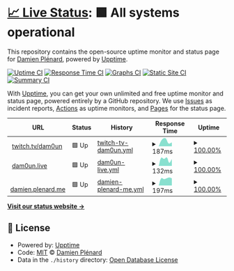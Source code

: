 # [📈 Live Status](https://uptime.damoun.cloud): <!--live status--> **🟩 All systems operational**

This repository contains the open-source uptime monitor and status page for [Damien Plénard](damien.plenard.me), powered by [Upptime](https://github.com/upptime/upptime).

[![Uptime CI](https://github.com/damoun/uptime/workflows/Uptime%20CI/badge.svg)](https://github.com/damoun/uptime/actions?query=workflow%3A%22Uptime+CI%22)
[![Response Time CI](https://github.com/damoun/uptime/workflows/Response%20Time%20CI/badge.svg)](https://github.com/damoun/uptime/actions?query=workflow%3A%22Response+Time+CI%22)
[![Graphs CI](https://github.com/damoun/uptime/workflows/Graphs%20CI/badge.svg)](https://github.com/damoun/uptime/actions?query=workflow%3A%22Graphs+CI%22)
[![Static Site CI](https://github.com/damoun/uptime/workflows/Static%20Site%20CI/badge.svg)](https://github.com/damoun/uptime/actions?query=workflow%3A%22Static+Site+CI%22)
[![Summary CI](https://github.com/damoun/uptime/workflows/Summary%20CI/badge.svg)](https://github.com/damoun/uptime/actions?query=workflow%3A%22Summary+CI%22)

With [Upptime](https://upptime.js.org), you can get your own unlimited and free uptime monitor and status page, powered entirely by a GitHub repository. We use [Issues](https://github.com/damoun/uptime/issues) as incident reports, [Actions](https://github.com/damoun/uptime/actions) as uptime monitors, and [Pages](https://uptime.damoun.cloud) for the status page.

<!--start: status pages-->
<!-- This summary is generated by Upptime (https://github.com/upptime/upptime) -->
<!-- Do not edit this manually, your changes will be overwritten -->
<!-- prettier-ignore -->
| URL | Status | History | Response Time | Uptime |
| --- | ------ | ------- | ------------- | ------ |
| <img alt="" src="https://www.twitch.tv/favicon.ico" height="13"> [twitch.tv/dam0un](https://www.twitch.tv/dam0un) | 🟩 Up | [twitch-tv-dam0un.yml](https://github.com/damoun/uptime/commits/HEAD/history/twitch-tv-dam0un.yml) | <details><summary><img alt="Response time graph" src="./graphs/twitch-tv-dam0un/response-time-week.png" height="20"> 187ms</summary><br><a href="https://uptime.damoun.cloud/history/twitch-tv-dam0un"><img alt="Response time 187" src="https://img.shields.io/endpoint?url=https%3A%2F%2Fraw.githubusercontent.com%2Fdamoun%2Fuptime%2FHEAD%2Fapi%2Ftwitch-tv-dam0un%2Fresponse-time.json"></a><br><a href="https://uptime.damoun.cloud/history/twitch-tv-dam0un"><img alt="24-hour response time 187" src="https://img.shields.io/endpoint?url=https%3A%2F%2Fraw.githubusercontent.com%2Fdamoun%2Fuptime%2FHEAD%2Fapi%2Ftwitch-tv-dam0un%2Fresponse-time-day.json"></a><br><a href="https://uptime.damoun.cloud/history/twitch-tv-dam0un"><img alt="7-day response time 187" src="https://img.shields.io/endpoint?url=https%3A%2F%2Fraw.githubusercontent.com%2Fdamoun%2Fuptime%2FHEAD%2Fapi%2Ftwitch-tv-dam0un%2Fresponse-time-week.json"></a><br><a href="https://uptime.damoun.cloud/history/twitch-tv-dam0un"><img alt="30-day response time 187" src="https://img.shields.io/endpoint?url=https%3A%2F%2Fraw.githubusercontent.com%2Fdamoun%2Fuptime%2FHEAD%2Fapi%2Ftwitch-tv-dam0un%2Fresponse-time-month.json"></a><br><a href="https://uptime.damoun.cloud/history/twitch-tv-dam0un"><img alt="1-year response time 187" src="https://img.shields.io/endpoint?url=https%3A%2F%2Fraw.githubusercontent.com%2Fdamoun%2Fuptime%2FHEAD%2Fapi%2Ftwitch-tv-dam0un%2Fresponse-time-year.json"></a></details> | <details><summary><a href="https://uptime.damoun.cloud/history/twitch-tv-dam0un">100.00%</a></summary><a href="https://uptime.damoun.cloud/history/twitch-tv-dam0un"><img alt="All-time uptime 100.00%" src="https://img.shields.io/endpoint?url=https%3A%2F%2Fraw.githubusercontent.com%2Fdamoun%2Fuptime%2FHEAD%2Fapi%2Ftwitch-tv-dam0un%2Fuptime.json"></a><br><a href="https://uptime.damoun.cloud/history/twitch-tv-dam0un"><img alt="24-hour uptime 100.00%" src="https://img.shields.io/endpoint?url=https%3A%2F%2Fraw.githubusercontent.com%2Fdamoun%2Fuptime%2FHEAD%2Fapi%2Ftwitch-tv-dam0un%2Fuptime-day.json"></a><br><a href="https://uptime.damoun.cloud/history/twitch-tv-dam0un"><img alt="7-day uptime 100.00%" src="https://img.shields.io/endpoint?url=https%3A%2F%2Fraw.githubusercontent.com%2Fdamoun%2Fuptime%2FHEAD%2Fapi%2Ftwitch-tv-dam0un%2Fuptime-week.json"></a><br><a href="https://uptime.damoun.cloud/history/twitch-tv-dam0un"><img alt="30-day uptime 100.00%" src="https://img.shields.io/endpoint?url=https%3A%2F%2Fraw.githubusercontent.com%2Fdamoun%2Fuptime%2FHEAD%2Fapi%2Ftwitch-tv-dam0un%2Fuptime-month.json"></a><br><a href="https://uptime.damoun.cloud/history/twitch-tv-dam0un"><img alt="1-year uptime 100.00%" src="https://img.shields.io/endpoint?url=https%3A%2F%2Fraw.githubusercontent.com%2Fdamoun%2Fuptime%2FHEAD%2Fapi%2Ftwitch-tv-dam0un%2Fuptime-year.json"></a></details>
| <img alt="" src="https://favicons.githubusercontent.com/dam0un.live" height="13"> [dam0un.live](https://dam0un.live) | 🟩 Up | [dam0un-live.yml](https://github.com/damoun/uptime/commits/HEAD/history/dam0un-live.yml) | <details><summary><img alt="Response time graph" src="./graphs/dam0un-live/response-time-week.png" height="20"> 132ms</summary><br><a href="https://uptime.damoun.cloud/history/dam0un-live"><img alt="Response time 132" src="https://img.shields.io/endpoint?url=https%3A%2F%2Fraw.githubusercontent.com%2Fdamoun%2Fuptime%2FHEAD%2Fapi%2Fdam0un-live%2Fresponse-time.json"></a><br><a href="https://uptime.damoun.cloud/history/dam0un-live"><img alt="24-hour response time 132" src="https://img.shields.io/endpoint?url=https%3A%2F%2Fraw.githubusercontent.com%2Fdamoun%2Fuptime%2FHEAD%2Fapi%2Fdam0un-live%2Fresponse-time-day.json"></a><br><a href="https://uptime.damoun.cloud/history/dam0un-live"><img alt="7-day response time 132" src="https://img.shields.io/endpoint?url=https%3A%2F%2Fraw.githubusercontent.com%2Fdamoun%2Fuptime%2FHEAD%2Fapi%2Fdam0un-live%2Fresponse-time-week.json"></a><br><a href="https://uptime.damoun.cloud/history/dam0un-live"><img alt="30-day response time 132" src="https://img.shields.io/endpoint?url=https%3A%2F%2Fraw.githubusercontent.com%2Fdamoun%2Fuptime%2FHEAD%2Fapi%2Fdam0un-live%2Fresponse-time-month.json"></a><br><a href="https://uptime.damoun.cloud/history/dam0un-live"><img alt="1-year response time 132" src="https://img.shields.io/endpoint?url=https%3A%2F%2Fraw.githubusercontent.com%2Fdamoun%2Fuptime%2FHEAD%2Fapi%2Fdam0un-live%2Fresponse-time-year.json"></a></details> | <details><summary><a href="https://uptime.damoun.cloud/history/dam0un-live">100.00%</a></summary><a href="https://uptime.damoun.cloud/history/dam0un-live"><img alt="All-time uptime 100.00%" src="https://img.shields.io/endpoint?url=https%3A%2F%2Fraw.githubusercontent.com%2Fdamoun%2Fuptime%2FHEAD%2Fapi%2Fdam0un-live%2Fuptime.json"></a><br><a href="https://uptime.damoun.cloud/history/dam0un-live"><img alt="24-hour uptime 100.00%" src="https://img.shields.io/endpoint?url=https%3A%2F%2Fraw.githubusercontent.com%2Fdamoun%2Fuptime%2FHEAD%2Fapi%2Fdam0un-live%2Fuptime-day.json"></a><br><a href="https://uptime.damoun.cloud/history/dam0un-live"><img alt="7-day uptime 100.00%" src="https://img.shields.io/endpoint?url=https%3A%2F%2Fraw.githubusercontent.com%2Fdamoun%2Fuptime%2FHEAD%2Fapi%2Fdam0un-live%2Fuptime-week.json"></a><br><a href="https://uptime.damoun.cloud/history/dam0un-live"><img alt="30-day uptime 100.00%" src="https://img.shields.io/endpoint?url=https%3A%2F%2Fraw.githubusercontent.com%2Fdamoun%2Fuptime%2FHEAD%2Fapi%2Fdam0un-live%2Fuptime-month.json"></a><br><a href="https://uptime.damoun.cloud/history/dam0un-live"><img alt="1-year uptime 100.00%" src="https://img.shields.io/endpoint?url=https%3A%2F%2Fraw.githubusercontent.com%2Fdamoun%2Fuptime%2FHEAD%2Fapi%2Fdam0un-live%2Fuptime-year.json"></a></details>
| <img alt="" src="https://favicons.githubusercontent.com/damien.plenard.me" height="13"> [damien.plenard.me](https://damien.plenard.me) | 🟩 Up | [damien-plenard-me.yml](https://github.com/damoun/uptime/commits/HEAD/history/damien-plenard-me.yml) | <details><summary><img alt="Response time graph" src="./graphs/damien-plenard-me/response-time-week.png" height="20"> 197ms</summary><br><a href="https://uptime.damoun.cloud/history/damien-plenard-me"><img alt="Response time 197" src="https://img.shields.io/endpoint?url=https%3A%2F%2Fraw.githubusercontent.com%2Fdamoun%2Fuptime%2FHEAD%2Fapi%2Fdamien-plenard-me%2Fresponse-time.json"></a><br><a href="https://uptime.damoun.cloud/history/damien-plenard-me"><img alt="24-hour response time 197" src="https://img.shields.io/endpoint?url=https%3A%2F%2Fraw.githubusercontent.com%2Fdamoun%2Fuptime%2FHEAD%2Fapi%2Fdamien-plenard-me%2Fresponse-time-day.json"></a><br><a href="https://uptime.damoun.cloud/history/damien-plenard-me"><img alt="7-day response time 197" src="https://img.shields.io/endpoint?url=https%3A%2F%2Fraw.githubusercontent.com%2Fdamoun%2Fuptime%2FHEAD%2Fapi%2Fdamien-plenard-me%2Fresponse-time-week.json"></a><br><a href="https://uptime.damoun.cloud/history/damien-plenard-me"><img alt="30-day response time 197" src="https://img.shields.io/endpoint?url=https%3A%2F%2Fraw.githubusercontent.com%2Fdamoun%2Fuptime%2FHEAD%2Fapi%2Fdamien-plenard-me%2Fresponse-time-month.json"></a><br><a href="https://uptime.damoun.cloud/history/damien-plenard-me"><img alt="1-year response time 197" src="https://img.shields.io/endpoint?url=https%3A%2F%2Fraw.githubusercontent.com%2Fdamoun%2Fuptime%2FHEAD%2Fapi%2Fdamien-plenard-me%2Fresponse-time-year.json"></a></details> | <details><summary><a href="https://uptime.damoun.cloud/history/damien-plenard-me">100.00%</a></summary><a href="https://uptime.damoun.cloud/history/damien-plenard-me"><img alt="All-time uptime 100.00%" src="https://img.shields.io/endpoint?url=https%3A%2F%2Fraw.githubusercontent.com%2Fdamoun%2Fuptime%2FHEAD%2Fapi%2Fdamien-plenard-me%2Fuptime.json"></a><br><a href="https://uptime.damoun.cloud/history/damien-plenard-me"><img alt="24-hour uptime 100.00%" src="https://img.shields.io/endpoint?url=https%3A%2F%2Fraw.githubusercontent.com%2Fdamoun%2Fuptime%2FHEAD%2Fapi%2Fdamien-plenard-me%2Fuptime-day.json"></a><br><a href="https://uptime.damoun.cloud/history/damien-plenard-me"><img alt="7-day uptime 100.00%" src="https://img.shields.io/endpoint?url=https%3A%2F%2Fraw.githubusercontent.com%2Fdamoun%2Fuptime%2FHEAD%2Fapi%2Fdamien-plenard-me%2Fuptime-week.json"></a><br><a href="https://uptime.damoun.cloud/history/damien-plenard-me"><img alt="30-day uptime 100.00%" src="https://img.shields.io/endpoint?url=https%3A%2F%2Fraw.githubusercontent.com%2Fdamoun%2Fuptime%2FHEAD%2Fapi%2Fdamien-plenard-me%2Fuptime-month.json"></a><br><a href="https://uptime.damoun.cloud/history/damien-plenard-me"><img alt="1-year uptime 100.00%" src="https://img.shields.io/endpoint?url=https%3A%2F%2Fraw.githubusercontent.com%2Fdamoun%2Fuptime%2FHEAD%2Fapi%2Fdamien-plenard-me%2Fuptime-year.json"></a></details>

<!--end: status pages-->

[**Visit our status website →**](https://uptime.damoun.cloud)

## 📄 License

- Powered by: [Upptime](https://github.com/upptime/upptime)
- Code: [MIT](./LICENSE) © [Damien Plénard](damien.plenard.me)
- Data in the `./history` directory: [Open Database License](https://opendatacommons.org/licenses/odbl/1-0/)
